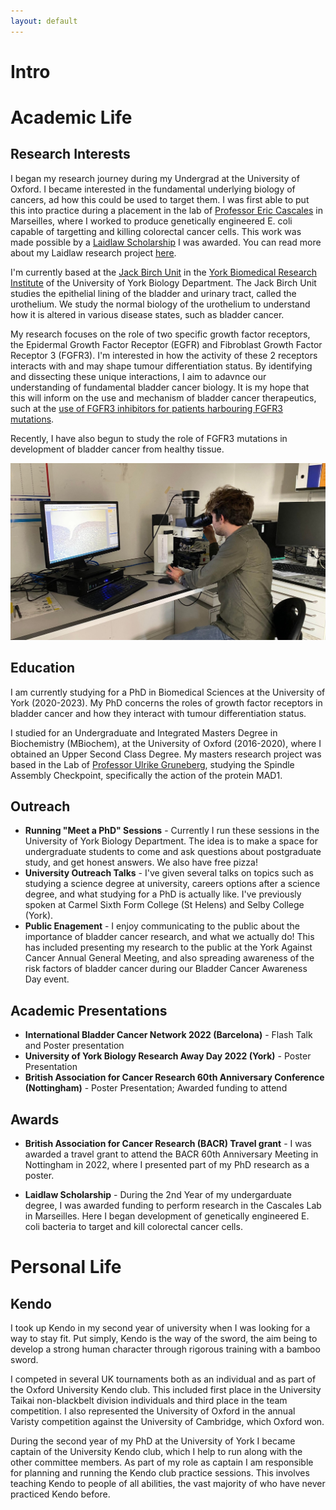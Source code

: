 ```yaml
---
layout: default
---
```


# Intro

# Academic Life
## Research Interests
I began my research journey during my Undergrad at the University of Oxford. I became interested in the fundamental underlying biology of cancers, ad how this could be used to target them. I was first able to put this into practice during a placement in the lab of [Professor Eric Cascales](https://www.cascaleslab.fr/) in Marseilles, where I worked to produce genetically engineered E. coli capable of targetting and killing colorectal cancer cells. This work was made possible by a [Laidlaw Scholarship](https://www.exeter.ox.ac.uk/exeter-student-named-laidlaw-scholar-2018/) I was awarded. You can read more about my Laidlaw research project [here](C:\Users\ryanj\Desktop\Github\RyanJ-Ellison.github.io\docs\assets\img\Laidlaw-Yearbook-2018-My-Profile.pdf).

<!--put in photo of me with my poster-->


I'm currently based at the [Jack Birch Unit](https://www.york.ac.uk/biology/jack-birch-unit/) in the [York Biomedical Research Institute](https://www.york.ac.uk/biomedical-research-institute/) of the University of York Biology Department. The Jack Birch Unit studies the epithelial lining of the bladder and urinary tract, called the urothelium. We study the normal biology of the urothelium to understand how it is altered in various disease states, such as bladder cancer.

My research focuses on the role of two specific growth factor receptors, the Epidermal Growth Factor Receptor (EGFR) and Fibroblast Growth Factor Receptor 3 (FGFR3). I'm interested in how the activity of these 2 receptors interacts with and may shape tumour differentiation status. By identifying and dissecting these unique interactions, I aim to adavnce our understanding of fundamental bladder cancer biology. It is my hope that this will inform on the use and mechanism of bladder cancer therapeutics, such at the [use of FGFR3 inhibitors for patients harbouring FGFR3 mutations](https://www.fda.gov/news-events/press-announcements/fda-approves-first-targeted-therapy-metastatic-bladder-cancer).

Recently, I have also begun to study the role of FGFR3 mutations in development of bladder cancer from healthy tissue.

<!--Put in photo of me on microscope-->
![Here I'm looking at immunohistochemistry staining of ureter tissue](/docs/assets/img/Me_microscope.jpg)

## Education
I am currently studying for a PhD in Biomedical Sciences at the University of York (2020-2023). My PhD concerns the roles of growth factor receptors in bladder cancer and how they interact with tumour differentiation status.

I studied for an Undergraduate and Integrated Masters Degree in Biochemistry (MBiochem), at the University of Oxford (2016-2020), where I obtained an Upper Second Class Degree. My masters research project was based in the Lab of [Professor Ulrike Gruneberg](https://www.path.ox.ac.uk/content/ulrike-gruneberg), studying the Spindle Assembly Checkpoint, specifically the action of the protein MAD1.
<!--
## Teaching experience
<!--
- Graduate teaching assitant work; running workshops, assiting in lab practicals
- York uni kendo club captain, planning and leading sessions for about a year now
- Lab mentoring of new students
--->

## Outreach
<!--
- Running "Meet a PhD" sessions
- Outreach talks at Carmel college, Selby college at university and further study
- Public engagement; talk at YAC AGM about what our research actually is
- Charity work; bladder cancer wareness day, York 10K raising money for YAC
--->
- **Running "Meet a PhD" Sessions** - Currently I run these sessions in the University of York Biology Department. The idea is to make a space for undergraduate students to come and ask questions about postgraduate study, and get honest answers. We also have free pizza!
- **University Outreach Talks** - I've given several talks on topics such as studying a science degree at university, careers options after a science degree, and what studying for a PhD is actually like. I've previously spoken at Carmel Sixth Form College (St Helens) and Selby College (York).
- **Public Enagement** - I enjoy communicating to the public about the importance of bladder cancer research, and what we actually do! This has included presenting my research to the public at the York Against Cancer Annual General Meeting, and also spreading awareness of the risk factors of bladder cancer during our Bladder Cancer Awareness Day event.
## Academic Presentations
<!--
- Laidlaw Scholarship presentation
- First-Year Poster Presentation
- Second-Year Research Talk
- Poster presentation BACR 60th Anniversary
- Poster Presentation Biology RAD 2022
- Poster Presentation IBCN 2022
--->
- **International Bladder Cancer Network 2022 (Barcelona)** - Flash Talk and Poster presentation
- **University of York Biology Research Away Day 2022 (York)** - Poster Presentation
- **British Association for Cancer Research 60th Anniversary Conference (Nottingham)** - Poster Presentation; Awarded funding to attend
## Awards
- **British Association for Cancer Research (BACR) Travel grant** - I was awarded a travel grant to attend the BACR 60th Anniversary Meeting in  Nottingham in 2022, where I presented part of my PhD research as a poster.
<!--- Put in picture of me next to my poster at the conference
--->

- **Laidlaw Scholarship** - During the 2nd Year of my undergarduate degree, I was awarded funding to perform research in the Cascales Lab in Marseilles. Here I began development of genetically engineered E. coli bacteria to target and kill colorectal cancer cells.
<!--put in photo of me with my poster at the conference>

## Lab technical expertise
<!--
--->

# Personal Life

## Kendo
I took up Kendo in my second year of university when I was looking for a way to stay fit. Put simply, Kendo is the way of the sword, the aim being to develop a strong human character through rigorous training with a bamboo sword.

<!--put in photo here of me with my ikkyu certificate?-->

I competed in several UK tournaments both as an individual and as part of the Oxford University Kendo club. This included first place in the University Taikai non-blackbelt division individuals and third place in the team competition. I also represented the University of Oxford in the annual Varisty competition against the University of Cambridge, which Oxford won.
<!--Put in photo of me with the university?-->

During the second year of my PhD at the University of York I became captain of the University Kendo club, which I help to run along with the other committee members. As part of my role as captain I am responsible for planning and running the Kendo club practice sessions. This involves teaching Kendo to people of all abilities, the vast majority of who have never practiced Kendo before.
<!--put in photo of the york uni kendo club-->
